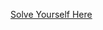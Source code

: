 [Solve Yourself Here](https://www.hackerrank.com/challenges/red-john-is-back/problem?isFullScreen=true)